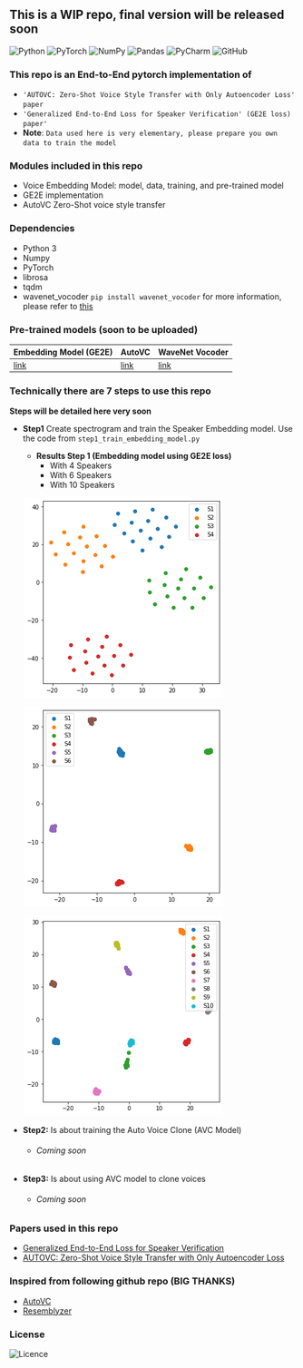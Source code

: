 ## This is a WIP repo, final version will be released soon

![Python](https://img.shields.io/badge/python-3670A0?style=for-the-badge&logo=python&logoColor=ffdd54)
![PyTorch](https://img.shields.io/badge/PyTorch-%23EE4C2C.svg?style=for-the-badge&logo=PyTorch&logoColor=white)
![NumPy](https://img.shields.io/badge/numpy-%23013243.svg?style=for-the-badge&logo=numpy&logoColor=white)
![Pandas](https://img.shields.io/badge/pandas-%23150458.svg?style=for-the-badge&logo=pandas&logoColor=white)
![PyCharm](https://img.shields.io/badge/pycharm-143?style=for-the-badge&logo=pycharm&logoColor=black&color=black&labelColor=green)
![GitHub](https://img.shields.io/badge/github-%23121011.svg?style=for-the-badge&logo=github&logoColor=white)

### This repo is an End-to-End pytorch implementation of 
- ```'AUTOVC: Zero-Shot Voice Style Transfer with Only Autoencoder Loss' paper```
- ```'Generalized End-to-End Loss for Speaker Verification' (GE2E loss) paper'```
- **Note**: ```Data used here is very elementary, please prepare you own data to train the model```


### Modules included in this repo
- Voice Embedding Model: model, data, training, and pre-trained model
- GE2E implementation  
- AutoVC Zero-Shot voice style transfer


### Dependencies
- Python 3
- Numpy
- PyTorch
- librosa
- tqdm
- wavenet_vocoder ```pip install wavenet_vocoder```
  for more information, please refer to [this](https://github.com/r9y9/wavenet_vocoder)



### Pre-trained models (soon to be uploaded)

| Embedding Model (GE2E) | AutoVC | WaveNet Vocoder |
|----------------|----------------|----------------|
| [link](https://github.com/gkv856/end2end_auto_voice_conversion/tree/master/static/model_chk_pts/ge2e)| [link](#) | [link](#) |


### Technically there are 7 steps to use this repo
**Steps will be detailed here very soon**

- **Step1** Create spectrogram and train the Speaker Embedding model. Use the code from ```step1_train_embedding_model.py```

  - **Results Step 1 (Embedding model using GE2E loss)**
    - With 4 Speakers
    - With 6 Speakers
    - With 10 Speakers


  ![Speaker classification for 4 speakers](static/outputs/embedding_model/emb_04_spkr.png)

  ![Speaker classification for 4 speakers](static/outputs/embedding_model/emb_06_spkr.png)

  ![Speaker classification for 4 speakers](static/outputs/embedding_model/emb_10_spkr.png)


- **Step2:** Is about training the Auto Voice Clone (AVC Model) 
  - ###### Coming soon

- **Step3:** Is about using AVC model to clone voices
  - ###### Coming soon


### Papers used in this repo
- [Generalized End-to-End Loss for Speaker Verification](https://arxiv.org/abs/1710.10467)
- [AUTOVC: Zero-Shot Voice Style Transfer with Only Autoencoder Loss](https://arxiv.org/abs/1905.05879)

### Inspired from following github repo (BIG THANKS)
- [AutoVC](https://github.com/auspicious3000/autovc)
- [Resemblyzer](https://github.com/resemble-ai/Resemblyzer)


### License
![Licence](https://img.shields.io/github/license/Ileriayo/markdown-badges?style=for-the-badge)
